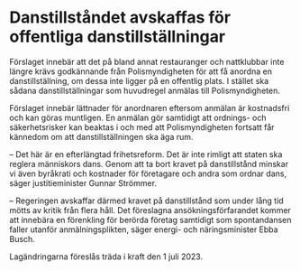 # Danstillståndet avskaffas för offentliga danstillställningar

Förslaget innebär att det på bland annat restauranger och nattklubbar inte längre krävs godkännande från Polismyndigheten för att få anordna en danstillställning, om dessa inte ligger på en offentlig plats. I stället ska sådana danstillställningar som huvudregel anmälas till Polismyndigheten.

Förslaget innebär lättnader för anordnaren eftersom anmälan är kostnadsfri och kan göras muntligen. En anmälan gör samtidigt att ordnings\- och säkerhetsrisker kan beaktas i och med att Polismyndigheten fortsatt får kännedom om att danstillställningen ska äga rum.

– Det här är en efterlängtad frihetsreform. Det är inte rimligt att staten ska reglera människors dans. Genom att ta bort kravet på danstillstånd minskar vi även byråkrati och kostnader för företagare och andra som ordnar dans, säger justitieminister Gunnar Strömmer.

– Regeringen avskaffar därmed kravet på danstillstånd som under lång tid mötts av kritik från flera håll. Det föreslagna ansökningsförfarandet kommer att innebära en förenkling för berörda företag samtidigt som spontandansen faller utanför anmälningsplikten, säger energi\- och näringsminister Ebba Busch.

Lagändringarna föreslås träda i kraft den 1 juli 2023\.
